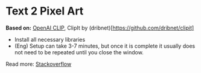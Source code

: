 # Text 2 Pixel Art

**Based on:** [OpenAI CLIP](https://github.com/openai/CLIP), ClipIt by (dribnet)[https://github.com/dribnet/clipit]

- Install all necessary libraries
- (Eng) Setup can take 3-7 minutes, but once it is complete it usually does not need to be repeated until you close the window.

Read more: [Stackoverflow](https://stackoverflow.com/a/56727659/1010653)
